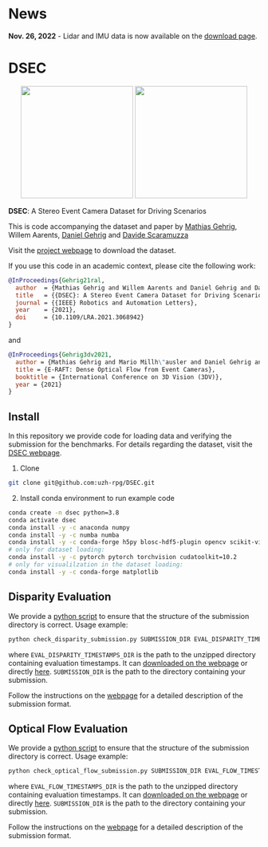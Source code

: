 # News

**Nov. 26, 2022** - Lidar and IMU data is now available on the [download page](https://dsec.ifi.uzh.ch/dsec-datasets/download/).

# DSEC

<p align="center">
   <img src="http://rpg.ifi.uzh.ch/img/datasets/dsec/setup_description.png" height="225"/>
   <img src="http://rpg.ifi.uzh.ch/img/datasets/dsec/dataset_example.png" height="225"/>
</p>

**DSEC**: A Stereo Event Camera Dataset for Driving Scenarios

This is code accompanying the dataset and paper by [Mathias Gehrig](https://magehrig.github.io/), Willem Aarents, [Daniel Gehrig](https://danielgehrig18.github.io/) and [Davide Scaramuzza](http://rpg.ifi.uzh.ch/people_scaramuzza.html)

Visit the [project webpage](https://dsec.ifi.uzh.ch/) to download the dataset.

If you use this code in an academic context, please cite the following work:

```bibtex
@InProceedings{Gehrig21ral,
  author  = {Mathias Gehrig and Willem Aarents and Daniel Gehrig and Davide Scaramuzza},
  title   = {{DSEC}: A Stereo Event Camera Dataset for Driving Scenarios},
  journal = {{IEEE} Robotics and Automation Letters},
  year    = {2021},
  doi     = {10.1109/LRA.2021.3068942}
}
```
and
```bibtex
@InProceedings{Gehrig3dv2021,
  author = {Mathias Gehrig and Mario Millh\"ausler and Daniel Gehrig and Davide Scaramuzza},
  title = {E-RAFT: Dense Optical Flow from Event Cameras},
  booktitle = {International Conference on 3D Vision (3DV)},
  year = {2021}
}
```

## Install

In this repository we provide code for loading data and verifying the submission for the benchmarks. For details regarding the dataset, visit the [DSEC webpage](https://dsec.ifi.uzh.ch/).

1. Clone

```bash
git clone git@github.com:uzh-rpg/DSEC.git
```

2. Install conda environment to run example code
```bash
conda create -n dsec python=3.8
conda activate dsec
conda install -y -c anaconda numpy
conda install -y -c numba numba
conda install -y -c conda-forge h5py blosc-hdf5-plugin opencv scikit-video tqdm prettytable imageio
# only for dataset loading:
conda install -y -c pytorch pytorch torchvision cudatoolkit=10.2
# only for visualilzation in the dataset loading:
conda install -y -c conda-forge matplotlib
```

## Disparity Evaluation

We provide a [python script](scripts/check_disparity_submission.py) to ensure that the structure of the submission directory is correct.
Usage example:

```Python
python check_disparity_submission.py SUBMISSION_DIR EVAL_DISPARITY_TIMESTAMPS_DIR
```

where `EVAL_DISPARITY_TIMESTAMPS_DIR` is the path to the unzipped directory containing evaluation timestamps. It can [downloaded on the webpage](https://dsec.ifi.uzh.ch/dsec-datasets/download/) or directly [here](https://download.ifi.uzh.ch/rpg/DSEC/test_disparity_timestamps.zip).
`SUBMISSION_DIR` is the path to the directory containing your submission.

Follow the instructions on the [webpage](https://dsec.ifi.uzh.ch/disparity-submission-format/) for a detailed description of the submission format.

## Optical Flow Evaluation

We provide a [python script](scripts/check_optical_flow_submission.py) to ensure that the structure of the submission directory is correct.
Usage example:

```Python
python check_optical_flow_submission.py SUBMISSION_DIR EVAL_FLOW_TIMESTAMPS_DIR
```

where `EVAL_FLOW_TIMESTAMPS_DIR` is the path to the unzipped directory containing evaluation timestamps. It can [downloaded on the webpage](https://dsec.ifi.uzh.ch/dsec-datasets/download/) or directly [here](https://download.ifi.uzh.ch/rpg/DSEC/test_forward_optical_flow_timestamps.zip).
`SUBMISSION_DIR` is the path to the directory containing your submission.

Follow the instructions on the [webpage](https://dsec.ifi.uzh.ch/optical-flow-submission-format/) for a detailed description of the submission format.
